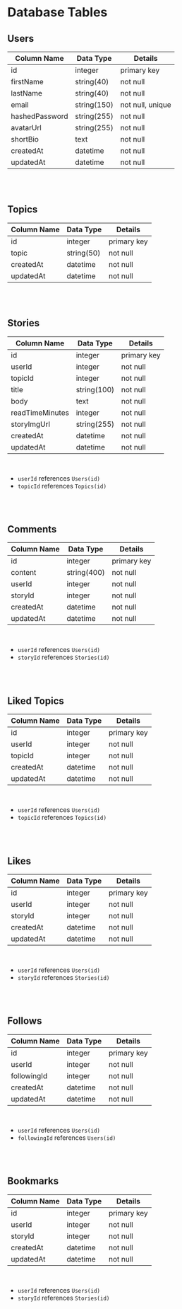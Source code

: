 # Database Tables

## Users
| Column Name    	| Data Type   	| Details          	|
|----------------	|-------------	|------------------	|
| id             	| integer     	| primary key      	|
| firstName      	| string(40)  	| not null         	|
| lastName       	| string(40)  	| not null         	|
| email          	| string(150) 	| not null, unique 	|
| hashedPassword 	| string(255) 	| not null         	|
| avatarUrl      	| string(255) 	| not null         	|
| shortBio       	| text        	| not null         	|
| createdAt      	| datetime    	| not null         	|
| updatedAt      	| datetime    	| not null         	|

<br>
<br>

## Topics
| Column Name   | Data Type     | Details       |
|-------------  |------------   |-------------  |
| id            | integer       | primary key   |
| topic         | string(50)    | not null      |
| createdAt     | datetime      | not null      |
| updatedAt     | datetime      | not null      |

<br>
<br>



## Stories
| Column Name     | Data Type   | Details     |
|-----------------|-------------|-------------|
| id              | integer     | primary key |
| userId          | integer     | not null    |
| topicId         | integer     | not null    |
| title           | string(100) | not null    |
| body            | text        | not null    |
| readTimeMinutes | integer     | not null    |
| storyImgUrl     | string(255) | not null    |
| createdAt       | datetime    | not null    |
| updatedAt       | datetime    | not null    |

<br>

- `userId` references `Users(id)`
- `topicId` references `Topics(id)`

<br>
<br>

## Comments
| Column Name | Data Type   | Details     |
|-------------|-------------|-------------|
| id          | integer     | primary key |
| content     | string(400) | not null    |
| userId      | integer     | not null    |
| storyId     | integer     | not null    |
| createdAt   | datetime    | not null    |
| updatedAt   | datetime    | not null    |

<br>

- `userId` references `Users(id)`
- `storyId` references `Stories(id)`

<br>
<br>

## Liked Topics
| Column Name | Data Type | Details     |
|-------------|-----------|-------------|
| id          | integer   | primary key |
| userId      | integer   | not null    |
| topicId     | integer   | not null    |
| createdAt   | datetime  | not null    |
| updatedAt   | datetime  | not null    |

<br>

- `userId` references `Users(id)`
- `topicId` references `Topics(id)`

<br>
<br>

## Likes
| Column Name | Data Type | Details     |
|-------------|-----------|-------------|
| id          | integer   | primary key |
| userId      | integer   | not null    |
| storyId     | integer   | not null    |
| createdAt   | datetime  | not null    |
| updatedAt   | datetime  | not null    |

<br>

- `userId` references `Users(id)`
- `storyId` references `Stories(id)`

<br>
<br>

## Follows
| Column Name | Data Type | Details     |
|-------------|-----------|-------------|
| id          | integer   | primary key |
| userId      | integer   | not null    |
| followingId | integer   | not null    |
| createdAt   | datetime  | not null    |
| updatedAt   | datetime  | not null    |

<br>

- `userId` references `Users(id)`
- `followingId` references `Users(id)`


<br>
<br>

## Bookmarks
| Column Name | Data Type | Details     |
|-------------|-----------|-------------|
| id          | integer   | primary key |
| userId      | integer   | not null    |
| storyId     | integer   | not null    |
| createdAt   | datetime  | not null    |
| updatedAt   | datetime  | not null    |

<br>

- `userId` references `Users(id)`
- `storyId` references `Stories(id)`

